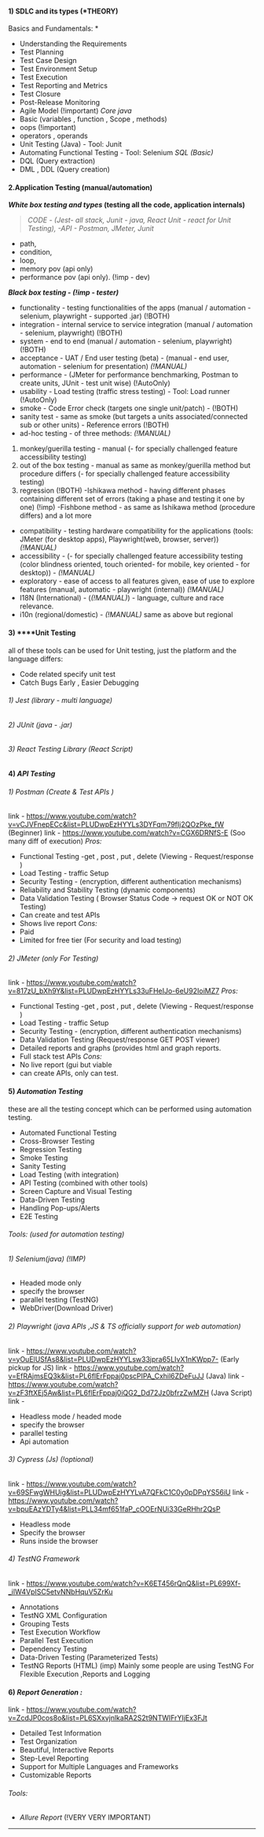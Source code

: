 #### 1) SDLC and its types (*THEORY) 
Basics and Fundamentals: * 
  - Understanding the Requirements
  - Test Planning
  - Test Case Design
  - Test Environment Setup
  - Test Execution
  - Test Reporting and Metrics
  - Test Closure
  - Post-Release Monitoring
  - Agile Model (!important)
*Core java*
- Basic (variables , function , Scope , methods)
- oops (!important)
- operators , operands
- Unit Testing (Java) - Tool: Junit
- Automating Functional Testing - Tool: Selenium
*SQL (Basic)*
- DQL (Query extraction) 
- DML , DDL (Query creation)

#### 2.Application Testing (manual/automation) 

***White box testing and types* (testing all the code, application internals)** 
> *CODE - (Jest- all stack, Junit - java, React Unit - react for Unit Testing), -API - Postman, JMeter, Junit*
- path,
- condition,
- loop,
- memory pov (api only)
- performance pov (api only).  (!imp - dev)

 ***Black box testing -  (!imp - tester)***
- functionality - testing functionalities of the apps (manual / automation - selenium, playwright - supported .jar) (!BOTH)
- integration - internal service to service integration (manual / automation - selenium, playwright) (!BOTH)
- system - end to end (manual / automation - selenium, playwright) (!BOTH)
- acceptance - UAT / End user testing (beta) - (manual - end user, automation - selenium for presentation) *(!MANUAL)*
- performance - (JMeter for performance benchmarking, Postman to create units, JUnit - test unit wise) (!AutoOnly)
- usability - Load testing (traffic stress testing) - Tool: Load runner (!AutoOnly)
- smoke - Code Error check (targets one single unit/patch) - (!BOTH)
- sanity test - same as smoke (but targets a units associated/connected sub or other units) - Reference errors (!BOTH)
- ad-hoc testing - of three methods: *(!MANUAL)*
1) monkey/guerilla testing - manual (- for specially challenged feature accessibility testing)
2) out of the box testing - manual as same as monkey/guerilla method but procedure differs (- for specially challenged feature accessibility testing) 
3) regression (!BOTH)
-Ishikawa method - having different phases containing different set of errors (taking a phase and testing it one by one) (!imp)
-Fishbone method - as same as Ishikawa method (procedure differs)
and a lot more
- compatibility - testing hardware compatibility for the applications (tools: JMeter (for desktop apps), Playwright(web, browser, server)) *(!MANUAL)*
- accessibility - (- for specially challenged feature accessibility testing (color blindness oriented, touch oriented- for mobile, key oriented - for desktop)) - *(!MANUAL)*
- exploratory - ease of access to all features given, ease of use to explore features (manual, automatic - playwright (internal)) *(!MANUAL)*
- I18N (International) - (*(!MANUAL)*) - language, culture and race relevance. 
- i10n (regional/domestic) - *(!MANUAL)* same as above but regional 

#### 3) ****Unit Testing
all of these tools can be used for Unit testing, just the platform and the language differs:
- Code related specify unit test
- Catch Bugs Early , Easier Debugging
###### 1) *Jest* (library - multi language)
###### 2) *JUnit* (java - .jar)
###### 3) *React Testing Library* (React Script) 


#### 4)  ***API Testing*** 
###### 1) *Postman (Create & Test APIs )* 
link - https://www.youtube.com/watch?v=vCJVFnepECc&list=PLUDwpEzHYYLs3DYFqm79fIj2QOzPke_fW (Beginner)
link - https://www.youtube.com/watch?v=CGX6DRNfS-E  (Soo many diff of execution)
*Pros:*
- Functional Testing
-get , post , put , delete  (Viewing - Request/response )
- Load Testing - traffic Setup
- Security Testing - (encryption, different authentication mechanisms)
- Reliability and Stability Testing (dynamic components)
- Data Validation Testing ( Browser Status Code -> request OK or NOT OK Testing)
- Can create and test APIs
- Shows live report
*Cons:*
- Paid
- Limited for free tier (For security and load testing)


###### 2) *JMeter (only For Testing)*
link - https://www.youtube.com/watch?v=817zU_bXh9Y&list=PLUDwpEzHYYLs33uFHeIJo-6eU92IoiMZ7
*Pros:* 
- Functional Testing
-get , post , put , delete  (Viewing - Request/response )
- Load Testing - traffic Setup
- Security Testing - (encryption, different authentication mechanisms)
- Data Validation Testing (Request/response GET POST viewer)
- Detailed reports and graphs (provides html and graph reports.
- Full stack test APIs
*Cons:*
- No live report (gui but viable
- can create APIs, only can test. 


#### 5) *Automation Testing*
these are all the testing concept which can be performed using automation testing. 
- Automated Functional Testing
- Cross-Browser Testing
- Regression Testing
- Smoke Testing
- Sanity Testing
- Load Testing (with integration)
- API Testing (combined with other tools)
- Screen Capture and Visual Testing
- Data-Driven Testing
- Handling Pop-ups/Alerts
- E2E Testing 

###### *Tools:* (used for automation testing)
###### 1) *Selenium*(java) (!IMP)
- Headed mode only 
- specify the browser
- parallel testing (TestNG)
- WebDriver(Download Driver)

###### 2) *Playwright* (java APIs ,JS & TS officially support for web automation)

link - https://www.youtube.com/watch?v=yOuElUSfAs8&list=PLUDwpEzHYYLsw33jpra65LIvX1nKWpp7- (Early pickup  for JS)
link - https://www.youtube.com/watch?v=EfRAjmsEQ3k&list=PL6flErFppaj0pscPIPA_Cxhil6ZDeFuJJ (Java)
link - https://www.youtube.com/watch?v=zF3ftXEj5Aw&list=PL6flErFppaj0iQG2_Dd72Jz0bfrzZwMZH (Java Script)
link - 

- Headless mode / headed mode 
- specify the browser
- parallel testing
- Api automation 

###### 3) *Cypress* (Js) (!optional)

link - https://www.youtube.com/watch?v=69SFwgWHUig&list=PLUDwpEzHYYLvA7QFkC1C0y0pDPqYS56iU
link - https://www.youtube.com/watch?v=bpuEAzYDTy4&list=PLL34mf651faP_cOOErNUi33GeRHhr2QsP
 -  Headless mode  
 - Specify the browser    
 - Runs inside the browser
 
###### 4) *TestNG Framework* 

link - https://www.youtube.com/watch?v=K6ET456rQnQ&list=PL699Xf-_ilW4VpISC5etvNNbHquV5ZrKu
- Annotations
- TestNG XML Configuration
- Grouping Tests
- Test Execution Workflow
- Parallel Test Execution
- Dependency Testing
- Data-Driven Testing (Parameterized Tests)
- TestNG Reports (HTML) (imp)
Mainly some people are using TestNG For Flexible Execution ,Reports and Logging

#### 6) *Report Generation :*  

link - https://www.youtube.com/watch?v=ZcdJP0cos8o&list=PL6SXxvjnlkaRA2S2t9NTWIFrYIjEx3FJt
   - Detailed Test Information
   - Test Organization
   - Beautiful, Interactive Reports
   - Step-Level Reporting
   - Support for Multiple Languages and Frameworks
   - Customizable Reports
###### *Tools:*
 - *Allure Report*  (!VERY VERY IMPORTANT)
---


